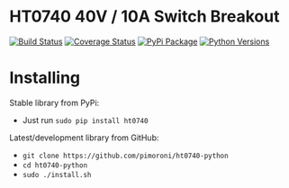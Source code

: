 # HT0740 40V / 10A Switch Breakout

[![Build Status](https://travis-ci.com/pimoroni/ht0740-python.svg?branch=master)](https://travis-ci.com/pimoroni/ht0740-python)
[![Coverage Status](https://coveralls.io/repos/github/pimoroni/ht0740-python/badge.svg?branch=master)](https://coveralls.io/github/pimoroni/ht0740-python?branch=master)
[![PyPi Package](https://img.shields.io/pypi/v/ht0740.svg)](https://pypi.python.org/pypi/ht0740)
[![Python Versions](https://img.shields.io/pypi/pyversions/ht0740.svg)](https://pypi.python.org/pypi/ht0740)

# Installing

Stable library from PyPi:

* Just run `sudo pip install ht0740`

Latest/development library from GitHub:

* `git clone https://github.com/pimoroni/ht0740-python`
* `cd ht0740-python`
* `sudo ./install.sh`

